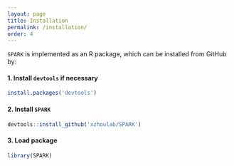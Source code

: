 ```yaml
---
layout: page
title: Installation
permalink: /installation/
order: 4
---
```


`SPARK` is implemented as an R package, which can be installed from GitHub by:

#### 1. Install `devtools` if necessary
```r
install.packages('devtools')
```

#### 2. Install `SPARK`
```r
devtools::install_github('xzhoulab/SPARK')
```
#### 3. Load package
```r
library(SPARK)
```
